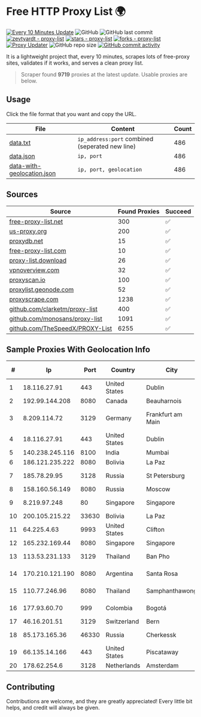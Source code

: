 
# Free HTTP Proxy List 🌍

[![Every 10 Minutes Update](https://github.com/mertguvencli/http-proxy-list/actions/workflows/main.yml/badge.svg?branch=main)](https://github.com/mertguvencli/http-proxy-list/actions/workflows/main.yml)
![GitHub](https://img.shields.io/github/license/mertguvencli/http-proxy-list)
![GitHub last commit](https://img.shields.io/github/last-commit/mertguvencli/http-proxy-list)
[![zevtyardt - proxy-list](https://img.shields.io/static/v1?label=zevtyardt&message=proxy-list&color=blue&logo=github)](https://github.com/zevtyardt/proxy-list "Go to GitHub repo")
[![stars - proxy-list](https://img.shields.io/github/stars/zevtyardt/proxy-list?style=social)](https://github.com/zevtyardt/proxy-list)
[![forks - proxy-list](https://img.shields.io/github/forks/zevtyardt/proxy-list?style=social)](https://github.com/zevtyardt/proxy-list)
[![Proxy Updater](https://github.com/zevtyardt/proxy-list/workflows/Proxy%20Updater/badge.svg)](https://github.com/zevtyardt/proxy-list/actions?query=workflow:"Proxy+Updater")
![GitHub repo size](https://img.shields.io/github/repo-size/zevtyardt/proxy-list)
[![GitHub commit activity](https://img.shields.io/github/commit-activity/m/zevtyardt/proxy-list?logo=commits)](https://github.com/zevtyardt/proxy-list/commits/main)

It is a lightweight project that, every 10 minutes, scrapes lots of free-proxy sites, validates if it works, and serves a clean proxy list.

> Scraper found **9719** proxies at the latest update. Usable proxies are below.

## Usage

Click the file format that you want and copy the URL.

|File|Content|Count|
|----|-------|-----|
|[data.txt](https://raw.githubusercontent.com/mertguvencli/http-proxy-list/main/proxy-list/data.txt)|`ip_address:port` combined (seperated new line)|486|
|[data.json](https://raw.githubusercontent.com/mertguvencli/http-proxy-list/main/proxy-list/data.json)|`ip, port`|486|
|[data-with-geolocation.json](https://raw.githubusercontent.com/mertguvencli/http-proxy-list/main/proxy-list/data-with-geolocation.json)|`ip, port, geolocation`|486|

## Sources

|Source|Found Proxies|Succeed|
|------|-------------|-------|
|[free-proxy-list.net](https://free-proxy-list.net)|300|✅|
|[us-proxy.org](https://www.us-proxy.org)|200|✅|
|[proxydb.net](http://proxydb.net)|15|✅|
|[free-proxy-list.com](https://free-proxy-list.com/?page=&port=&type%5B%5D=http&type%5B%5D=https&up_time=0&search=Search)|10|✅|
|[proxy-list.download](https://www.proxy-list.download/HTTP)|26|✅|
|[vpnoverview.com](https://vpnoverview.com/privacy/anonymous-browsing/free-proxy-servers)|32|✅|
|[proxyscan.io](https://www.proxyscan.io)|100|✅|
|[proxylist.geonode.com](https://proxylist.geonode.com/api/proxy-list?limit=300&page=1&sort_by=lastChecked&sort_type=desc&protocols=http,https)|52|✅|
|[proxyscrape.com](https://api.proxyscrape.com/v2/?request=displayproxies&protocol=http&timeout=10000&country=all&ssl=all&anonymity=all)|1238|✅|
|[github.com/clarketm/proxy-list](https://raw.githubusercontent.com/clarketm/proxy-list/master/proxy-list-raw.txt)|400|✅|
|[github.com/monosans/proxy-list](https://raw.githubusercontent.com/monosans/proxy-list/main/proxies/http.txt)|1091|✅|
|[github.com/TheSpeedX/PROXY-List](https://raw.githubusercontent.com/TheSpeedX/PROXY-List/master/http.txt)|6255|✅|


## Sample Proxies With Geolocation Info

|#|Ip|Port|Country|City|Internet Service Provider|
|-|--|----|-------|----|-------------------------|
|1|18.116.27.91|443|United States|Dublin|Amazon.com, Inc.|
|2|192.99.144.208|8080|Canada|Beauharnois|OVH SAS|
|3|8.209.114.72|3129|Germany|Frankfurt am Main|Alibaba.com Singapore E-Commerce Private Limited|
|4|18.116.27.91|443|United States|Dublin|Amazon.com, Inc.|
|5|140.238.245.116|8100|India|Mumbai|Oracle Corporation|
|6|186.121.235.222|8080|Bolivia|La Paz|AXS Bolivia S. A.|
|7|185.78.29.95|3128|Russia|St Petersburg|System servers virtual hosting BEGET.RU|
|8|158.160.56.149|8080|Russia|Moscow|Yandex.Cloud LLC|
|9|8.219.97.248|80|Singapore|Singapore|Alibaba (US) Technology Co., Ltd.|
|10|200.105.215.22|33630|Bolivia|La Paz|AXS Bolivia S. A.|
|11|64.225.4.63|9993|United States|Clifton|DigitalOcean, LLC|
|12|165.232.169.44|8080|Singapore|Singapore|DigitalOcean, LLC|
|13|113.53.231.133|3129|Thailand|Ban Pho|TOT Public Company Limited|
|14|170.210.121.190|8080|Argentina|Santa Rosa|Red de Interconexion Universitaria|
|15|110.77.246.96|8080|Thailand|Samphanthawong|CAT Telecom Public Company Limited|
|16|177.93.60.70|999|Colombia|Bogotá|TV AZTECA SUCURSAL COLOMBIA|
|17|46.16.201.51|3129|Switzerland|Bern|Hosteur SA|
|18|85.173.165.36|46330|Russia|Cherkessk|Karachaevo-Cherkesskelektrosvyaz|
|19|66.135.14.166|443|United States|Piscataway|The Constant Company, LLC|
|20|178.62.254.6|3128|Netherlands|Amsterdam|DigitalOcean, LLC|



## Contributing

Contributions are welcome, and they are greatly appreciated! Every
little bit helps, and credit will always be given.

